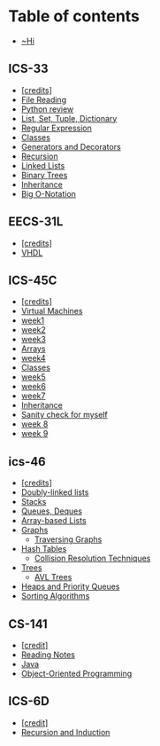 # Table of contents

* [\~Hi](README.md)

## ICS-33

* [\[credits\]](ics-33/credits.md)
* [File Reading](ics-33/files.md)
* [Python review](ics-33/python-review.md)
* [List, Set, Tuple, Dictionary](ics-33/iterables.md)
* [Regular Expression](ics-33/regular-expression.md)
* [Classes](ics-33/untitled.md)
* [Generators and Decorators](ics-33/generators.md)
* [Recursion](ics-33/recursion.md)
* [Linked Lists](ics-33/lln.md)
* [Binary Trees](ics-33/binary-trees.md)
* [Inheritance](ics-33/inheritance.md)
* [Big O-Notation](ics-33/big-o-notation.md)

## EECS-31L

* [\[credits\]](eecs-31l/credits.md)
* [VHDL](eecs-31l/vhdl.md)

## ICS-45C

* [\[credits\]](ics-45c/untitled-3.md)
* [Virtual Machines](ics-45c/virtual-machines.md)
* [week1](ics-45c/untitled.md)
* [week2](ics-45c/untitled-1.md)
* [week3](ics-45c/week3.md)
* [Arrays](ics-45c/arrays.md)
* [week4](ics-45c/untitled-2.md)
* [Classes](ics-45c/classes.md)
* [week5](ics-45c/week5.md)
* [week6](ics-45c/week6.md)
* [week7](ics-45c/week7.md)
* [Inheritance](ics-45c/object-oriented-programming.md)
* [Sanity check for myself](ics-45c/sanity-check-for-myself.md)
* [week 8](ics-45c/week-8.md)
* [week 9](ics-45c/untitled-4.md)

## ics-46

* [\[credits\]](ics-46/credits.md)
* [Doubly-linked lists](ics-46/untitled.md)
* [Stacks](ics-46/stacks.md)
* [Queues, Deques](ics-46/queues-deques.md)
* [Array-based Lists](ics-46/array-based-lists.md)
* [Graphs](ics-46/graphs/README.md)
  * [Traversing Graphs](ics-46/graphs/traversing-graphs.md)
* [Hash Tables](ics-46/hash-tables/README.md)
  * [Collision Resolution Techniques](ics-46/hash-tables/collision-resolution-techniques.md)
* [Trees](ics-46/trees/README.md)
  * [AVL Trees](ics-46/trees/avl-trees.md)
* [Heaps and Priority Queues](ics-46/heaps-and-priority-queues.md)
* [Sorting Algorithms](ics-46/sorting-algorithms.md)

## CS-141

* [\[credit\]](cs-141/credit.md)
* [Reading Notes](cs-141/reading-notes.md)
* [Java](cs-141/java.md)
* [Object-Oriented Programming](cs-141/object-oriented-programming.md)

## ICS-6D

* [\[credit\]](ics-6d/credit.md)
* [Recursion and Induction](ics-6d/recursion-and-induction.md)
